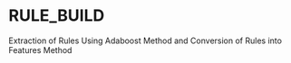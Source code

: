 # RULE_BUILD
Extraction of Rules Using Adaboost Method and Conversion of Rules into Features Method
